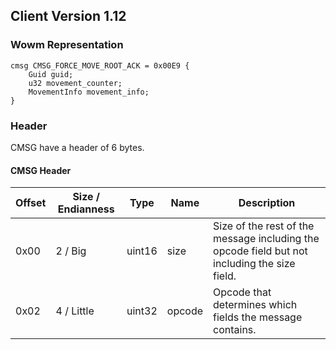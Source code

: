## Client Version 1.12

### Wowm Representation
```rust,ignore
cmsg CMSG_FORCE_MOVE_ROOT_ACK = 0x00E9 {
    Guid guid;    
    u32 movement_counter;    
    MovementInfo movement_info;    
}

```
### Header
CMSG have a header of 6 bytes.

#### CMSG Header
| Offset | Size / Endianness | Type   | Name   | Description |
| ------ | ----------------- | ------ | ------ | ----------- |
| 0x00   | 2 / Big           | uint16 | size   | Size of the rest of the message including the opcode field but not including the size field.|
| 0x02   | 4 / Little        | uint32 | opcode | Opcode that determines which fields the message contains.|
